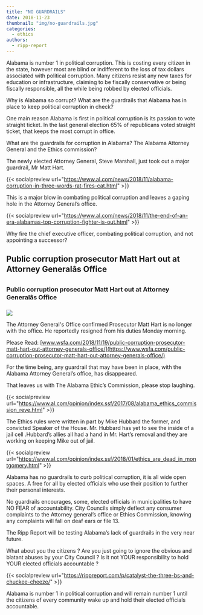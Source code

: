```yaml
---
title: "NO GUARDRAILS"
date: 2018-11-23
thumbnail: "img/no-guardrails.jpg"
categories: 
  - ethics
authors: 
  - ripp-report
---
```


Alabama is number 1 in political corruption. This is costing every citizen in the state, however most are blind or indifferent to the loss of tax dollars associated with political corruption. Many citizens resist any new taxes for education or infrastructure, claiming to be fiscally conservative or being fiscally responsible, all the while being robbed by elected officials.

Why is Alabama so corrupt? What are the guardrails that Alabama has in place to keep political corruption in check?

One main reason Alabama is first in political corruption is its passion to vote straight ticket. In the last general election 65% of republicans voted straight ticket, that keeps the most corrupt in office.

What are the guardrails for corruption in Alabama? The Alabama Attorney General and the Ethics commission?

The newly elected Attorney General, Steve Marshall, just took out a major guardrail, Mr Matt Hart.

{{< socialpreview url="https://www.al.com/news/2018/11/alabama-corruption-in-three-words-rat-fires-cat.html" >}}

This is a major blow in combating political corruption and leaves a gaping hole in the Attorney General’s office.

{{< socialpreview url="https://www.al.com/news/2018/11/the-end-of-an-era-alabamas-top-corruption-fighter-is-out.html" >}}

Why fire the chief executive officer, combating political corruption, and not appointing a successor?

## Public corruption prosecutor Matt Hart out at Attorney Generalâs Office

### Public corruption prosecutor Matt Hart out at Attorney Generalâs Office

![](http://www.wsfa.com/resizer/Z34PVtGmfzq8j1DHnSkmLuysbXg=/1200x0/arc-anglerfish-arc2-prod-raycom.s3.amazonaws.com/public/ZY3MALQHP5CUPO5QTMNV5WCOAQ.jpg)

The Attorney General's Office confirmed Prosecutor Matt Hart is no longer with the office. He reportedly resigned from his duties Monday morning.

Please Read: [www.wsfa.com/2018/11/19/public-corruption-prosecutor-matt-hart-out-attorney-generals-office/](https://www.wsfa.com/public-corruption-prosecutor-matt-hart-out-attorney-generals-office/)

For the time being, any guardrail that may have been in place, with the Alabama Attorney General’s office, has disappeared.

That leaves us with The Alabama Ethic’s Commission, please stop laughing.

{{< socialpreview url="https://www.al.com/opinion/index.ssf/2017/08/alabama_ethics_commission_reve.html" >}}

The Ethics rules were written in part by Mike Hubbard the former, and convicted Speaker of the House. Mr. Hubbard has yet to see the inside of a jail cell .Hubbard’s allies all had a hand in Mr. Hart’s removal and they are working on keeping Mike out of jail.

{{< socialpreview url="https://www.al.com/opinion/index.ssf/2018/01/ethics_are_dead_in_montgomery.html" >}}

Alabama has no guardrails to curb political corruption, it is all wide open spaces. A free for all by elected officials who use their position to further their personal interests.

No guardrails encourages, some, elected officials in municipalities to have NO FEAR of accountability. City Councils simply deflect any consumer complaints to the Attorney general’s office or Ethics Commission, knowing any complaints will fall on deaf ears or file 13.

The Ripp Report will be testing Alabama’s lack of guardrails in the very near future.

What about you the citizens ? Are you just going to ignore the obvious and blatant abuses by your City Council ? Is it not YOUR responsibility to hold YOUR elected officials accountable ?

{{< socialpreview url="https://rippreport.com/p/catalyst-the-three-bs-and-chuckee-cheeze/" >}}

Alabama is number 1 in political corruption and will remain number 1 until the citizens of every community wake up and hold their elected officials accountable.
